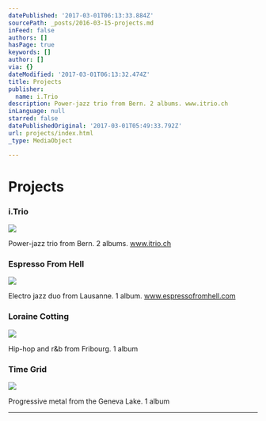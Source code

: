 ```yaml
---
datePublished: '2017-03-01T06:13:33.884Z'
sourcePath: _posts/2016-03-15-projects.md
inFeed: false
authors: []
hasPage: true
keywords: []
author: []
via: {}
dateModified: '2017-03-01T06:13:32.474Z'
title: Projects
publisher:
  name: i.Trio
description: Power-jazz trio from Bern. 2 albums. www.itrio.ch
inLanguage: null
starred: false
datePublishedOriginal: '2017-03-01T05:49:33.792Z'
url: projects/index.html
_type: MediaObject

---
```

# Projects

### i.Trio
![](https://the-grid-user-content.s3-us-west-2.amazonaws.com/d0941083-369e-47c7-8b3b-526365013d04.jpg)

Power-jazz trio from Bern. 2 albums. www.itrio.ch

### Espresso From Hell
![](https://s3-us-west-2.amazonaws.com/the-grid-img/p/70eb1d9e6450400b15616d53cd00594ca46d727a.jpg)

Electro jazz duo from Lausanne. 1 album. www.espressofromhell.com

### Loraine Cotting
![](https://the-grid-user-content.s3-us-west-2.amazonaws.com/ec3713e4-b6c3-4b1b-a4d0-bcde2136da0b.jpg)

Hip-hop and r&b from Fribourg. 1 album

### Time Grid
![](https://the-grid-user-content.s3-us-west-2.amazonaws.com/ac7d30fb-cc1b-4168-a120-1b095f79c11d.jpg)

Progressive metal from the Geneva Lake. 1 album

---